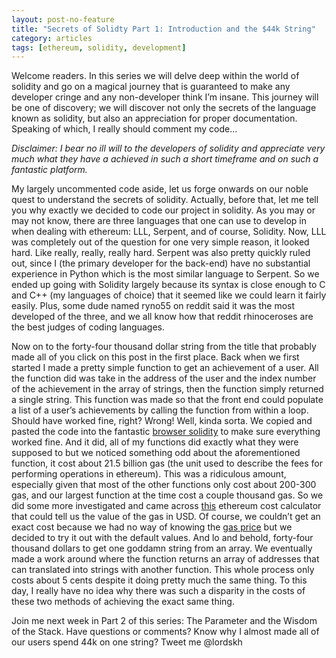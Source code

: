 ```yaml
---
layout: post-no-feature
title: "Secrets of Solidty Part 1: Introduction and the $44k String"
category: articles
tags: [ethereum, solidity, development]
---
```

Welcome readers. In this series we will delve deep within the world of solidity and go on a magical journey that is guaranteed to make any developer cringe and any non-developer think I’m insane. This journey will be one of discovery; we will discover not only the secrets of the language known as solidity, but also an appreciation for proper documentation. Speaking of which, I really should comment my code…

_Disclaimer: I bear no ill will to the developers of solidity and appreciate very much what they have a achieved in such a short timeframe and on such a fantastic platform._

My largely uncommented code aside, let us forge onwards on our noble quest to understand the secrets of solidity. Actually, before that, let me tell you why exactly we decided to code our project in solidity. As you may or may not know, there are three languages that one can use to develop in when dealing with ethereum: LLL, Serpent, and of course, Solidity. Now, LLL was completely out of the question for one very simple reason, it looked hard. Like really, really, really hard. Serpent was also pretty quickly ruled out, since I (the primary developer for the back-end) have no substantial experience in Python which is the most similar language to Serpent. So we ended up going with Solidity largely because its syntax is close enough to C and C++ (my languages of choice) that it seemed like we could learn it fairly easily. Plus, some dude named ryno55 on reddit said it was the most developed of the three, and we all know how that reddit rhinoceroses are the best judges of coding languages.

Now on to the forty-four thousand dollar string from the title that probably made all of you click on this post in the first place. Back when we first started I made a pretty simple function to get an achievement of a user. All the function did was take in the address of the user and the index number of the achievement in the array of strings, then the function simply returned a single string. This function was made so that the front end could populate a list of a user’s achievements by calling the function from within a loop. Should have worked fine, right? Wrong! Well, kinda sorta. We copied and pasted the code into the fantastic [browser solidity](https://chriseth.github.io/browser-solidity/) to make sure everything worked fine. And it did, all of my functions did exactly what they were supposed to but we noticed something odd about the aforementioned function, it cost about 21.5 billion gas (the unit used to describe the fees for performing operations in ethereum). This was a ridiculous amount, especially given that most of the other functions only cost about 200-300 gas, and our largest function at the time cost a couple thousand gas. So we did some more investigated and came across [this](http://ether.fund/tool/calculator) ethereum cost calculator that could tell us the value of the gas in USD. Of course, we couldn’t get an exact cost because we had no way of knowing the [gas price](http://ether.fund/tool/gas-price) but we decided to try it out with the default values. And lo and behold, forty-four thousand dollars to get one goddamn string from an array. We eventually made a work around where the function returns an array of addresses that can translated into strings with another function. This whole process only costs about 5 cents despite it doing pretty much the same thing. To this day, I really have no idea why there was such a disparity in the costs of these two methods of achieving the exact same thing.

Join me next week in Part 2 of this series: The Parameter and the Wisdom of the Stack.
Have questions or comments? Know why I almost made all of our users spend 44k on one string? Tweet me @lordskh
